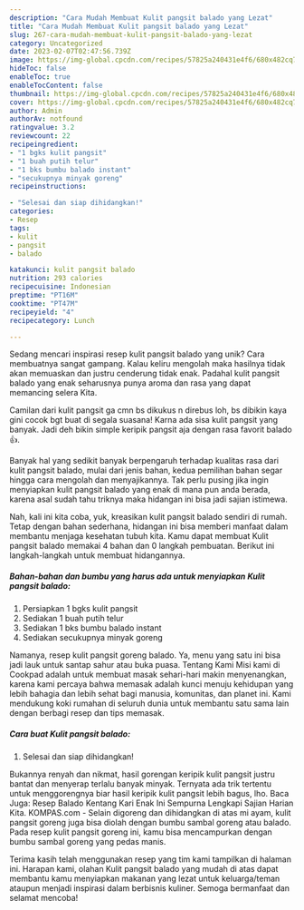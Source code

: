```yaml
---
description: "Cara Mudah Membuat Kulit pangsit balado yang Lezat"
title: "Cara Mudah Membuat Kulit pangsit balado yang Lezat"
slug: 267-cara-mudah-membuat-kulit-pangsit-balado-yang-lezat
category: Uncategorized
date: 2023-02-07T02:47:56.739Z
image: https://img-global.cpcdn.com/recipes/57825a240431e4f6/680x482cq70/kulit-pangsit-balado-foto-resep-utama.jpg
hideToc: false
enableToc: true
enableTocContent: false
thumbnail: https://img-global.cpcdn.com/recipes/57825a240431e4f6/680x482cq70/kulit-pangsit-balado-foto-resep-utama.jpg
cover: https://img-global.cpcdn.com/recipes/57825a240431e4f6/680x482cq70/kulit-pangsit-balado-foto-resep-utama.jpg
author: Admin
authorAv: notfound
ratingvalue: 3.2
reviewcount: 22
recipeingredient:
- "1 bgks kulit pangsit"
- "1 buah putih telur"
- "1 bks bumbu balado instant"
- "secukupnya minyak goreng"
recipeinstructions:

- "Selesai dan siap dihidangkan!"
categories:
- Resep
tags:
- kulit
- pangsit
- balado

katakunci: kulit pangsit balado 
nutrition: 293 calories
recipecuisine: Indonesian
preptime: "PT16M"
cooktime: "PT47M"
recipeyield: "4"
recipecategory: Lunch

---
```





Sedang mencari inspirasi resep kulit pangsit balado yang unik? Cara membuatnya sangat gampang. Kalau keliru mengolah maka hasilnya tidak akan memuaskan dan justru cenderung tidak enak. Padahal kulit pangsit balado yang enak seharusnya punya aroma dan rasa yang dapat memancing selera Kita.





Camilan dari kulit pangsit ga cmn bs dikukus n direbus loh, bs dibikin kaya gini cocok bgt buat di segala suasana! Karna ada sisa kulit pangsit yang banyak. Jadi deh bikin simple keripik pangsit aja dengan rasa favorit balado👍.

Banyak hal yang sedikit banyak berpengaruh terhadap kualitas rasa dari kulit pangsit balado, mulai dari jenis bahan, kedua pemilihan bahan segar hingga cara mengolah dan menyajikannya. Tak perlu pusing jika ingin menyiapkan kulit pangsit balado yang enak di mana pun anda berada, karena asal sudah tahu triknya maka hidangan ini bisa jadi sajian istimewa.






Nah, kali ini kita coba, yuk, kreasikan kulit pangsit balado sendiri di rumah. Tetap dengan bahan sederhana, hidangan ini bisa memberi manfaat dalam membantu menjaga kesehatan tubuh kita. Kamu dapat membuat Kulit pangsit balado memakai 4 bahan dan 0 langkah pembuatan. Berikut ini langkah-langkah untuk membuat hidangannya.

<!--inarticleads1-->

##### Bahan-bahan dan bumbu yang harus ada untuk menyiapkan Kulit pangsit balado:

1. Persiapkan 1 bgks kulit pangsit
1. Sediakan 1 buah putih telur
1. Sediakan 1 bks bumbu balado instant
1. Sediakan secukupnya minyak goreng


Namanya, resep kulit pangsit goreng balado. Ya, menu yang satu ini bisa jadi lauk untuk santap sahur atau buka puasa. Tentang Kami Misi kami di Cookpad adalah untuk membuat masak sehari-hari makin menyenangkan, karena kami percaya bahwa memasak adalah kunci menuju kehidupan yang lebih bahagia dan lebih sehat bagi manusia, komunitas, dan planet ini. Kami mendukung koki rumahan di seluruh dunia untuk membantu satu sama lain dengan berbagi resep dan tips memasak. 

<!--inarticleads2-->

##### Cara buat Kulit pangsit balado:


1. Selesai dan siap dihidangkan!

Bukannya renyah dan nikmat, hasil gorengan keripik kulit pangsit justru bantat dan menyerap terlalu banyak minyak. Ternyata ada trik tertentu untuk menggorengnya biar hasil keripik kulit pangsit lebih bagus, lho. Baca Juga: Resep Balado Kentang Kari Enak Ini Sempurna Lengkapi Sajian Harian Kita. KOMPAS.com - Selain digoreng dan dihidangkan di atas mi ayam, kulit pangsit goreng juga bisa diolah dengan bumbu sambal goreng atau balado. Pada resep kulit pangsit goreng ini, kamu bisa mencampurkan dengan bumbu sambal goreng yang pedas manis. 

Terima kasih telah menggunakan resep yang tim kami tampilkan di halaman ini. Harapan kami, olahan Kulit pangsit balado yang mudah di atas dapat membantu kamu menyiapkan makanan yang lezat untuk keluarga/teman ataupun menjadi inspirasi dalam berbisnis kuliner. Semoga bermanfaat dan selamat mencoba!
